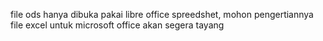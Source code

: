 file ods hanya dibuka pakai libre office spreedshet, mohon pengertiannya
file excel untuk microsoft office akan segera tayang
